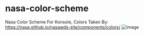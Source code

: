 # nasa-color-scheme
Nasa Color Scheme For Konsole, Colors Taken By: https://nasa.github.io/nasawds-site/components/colors/
![image](https://github.com/Efeisot/nasa-color-scheme/assets/104940108/5e897d71-5bce-4647-b787-bc67f1cabc47)
